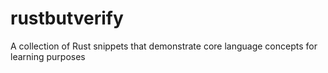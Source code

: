 # rustbutverify
A collection of Rust snippets that demonstrate core language concepts for learning purposes

